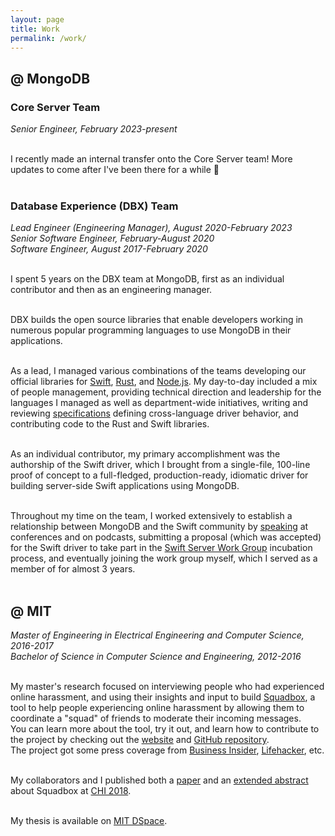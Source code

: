 ```yaml
---
layout: page
title: Work
permalink: /work/
---
```


## **@ MongoDB**

### Core Server Team
*Senior Engineer, February 2023-present*<br><br>

I recently made an internal transfer onto the Core Server team! More updates to come after I've been there for a while 🙂<br><br>

### Database Experience (DBX) Team
*Lead Engineer (Engineering Manager), August 2020-February 2023*<br>
*Senior Software Engineer, February-August 2020*<br>
*Software Engineer, August 2017-February 2020*<br><br>

I spent 5 years on the DBX team at MongoDB, first as an individual contributor and then as an engineering manager.<br><br>

DBX builds the open source libraries that enable developers working in numerous popular programming languages to use MongoDB in their applications.<br><br>

As a lead, I managed various combinations of the teams developing our official libraries for [Swift](https://github.com/mongodb/mongo-swift-driver), [Rust](https://github.com/mongodb/mongo-rust-driver), and [Node.js](https://github.com/mongodb/node-mongodb-native). My day-to-day included a mix of people management, providing technical direction and leadership for the languages I managed as well as department-wide initiatives, writing and reviewing [specifications](https://github.com/mongodb/specifications) defining cross-language driver behavior, and contributing code to the Rust and Swift libraries.<br><br>

As an individual contributor, my primary accomplishment was the authorship of the Swift driver, which I brought from a single-file, 100-line proof of concept to a full-fledged, production-ready, idiomatic driver for building server-side Swift applications using MongoDB.<br><br>

Throughout my time on the team, I worked extensively to establish a relationship between MongoDB and the Swift community by
[speaking](/speaking) at conferences and on podcasts, submitting a proposal (which was accepted) for the Swift driver to take part in the [Swift Server Work Group](https://swift.org/sswg/) incubation process, and eventually joining the work group myself, which I served as a member of for almost 3 years.<br><br>

## **@ MIT**
*Master of Engineering in Electrical Engineering and Computer Science, 2016-2017*<br>
*Bachelor of Science in Computer Science and Engineering, 2012-2016*<br><br>

My master's research focused on interviewing people who had experienced online harassment, and using their insights and input to build [Squadbox](https://squadbox.org), a tool to help people experiencing online harassment by allowing them to coordinate a "squad" of friends to moderate their incoming messages.<br>
You can learn more about the tool, try it out, and learn how to contribute to the project by checking out the [website](https://squadbox.org) and [GitHub repository](https://www.github.com/amyxzhang/squadbox).<br>
The project got some press coverage from [Business Insider](http://www.businessinsider.com/mit-researchers-squadbox-lets-friends-combat-online-harassment-2018-4), [Lifehacker](https://lifehacker.com/recruit-your-friends-to-stop-online-harassment-1825041913), etc.<br><br>

My collaborators and I published both a [paper](/files/squadbox-paper.pdf) and an [extended abstract](/files/squadbox-demo.pdf) about Squadbox at [CHI 2018](https://www.chi2018.acm.org).<br><br>

My thesis is available on [MIT DSpace](https://dspace.mit.edu/handle/1721.1/119593).
